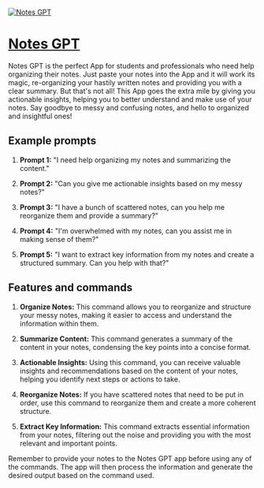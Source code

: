 [![Notes GPT](https://files.oaiusercontent.com/file-cLg8n83XQ5wan2pCBVHdxvi1?se=2123-10-16T22%3A52%3A45Z&sp=r&sv=2021-08-06&sr=b&rscc=max-age%3D31536000%2C%20immutable&rscd=attachment%3B%20filename%3Dc9c48ddf-bce8-4f2e-8daf-a875016dcf78.png&sig=ITsgFp2CkTJ/H0bYr9I5EZhpMVA67AGUqduO6x0PF3A%3D)](https://chat.openai.com/g/g-CDjGiCqI2-notes-gpt)

# [Notes GPT](https://chat.openai.com/g/g-CDjGiCqI2-notes-gpt)

Notes GPT is the perfect App for students and professionals who need help organizing their notes. Just paste your notes into the App and it will work its magic, re-organizing your hastily written notes and providing you with a clear summary. But that's not all! This App goes the extra mile by giving you actionable insights, helping you to better understand and make use of your notes. Say goodbye to messy and confusing notes, and hello to organized and insightful ones!

## Example prompts

1. **Prompt 1:** "I need help organizing my notes and summarizing the content."

2. **Prompt 2:** "Can you give me actionable insights based on my messy notes?"

3. **Prompt 3:** "I have a bunch of scattered notes, can you help me reorganize them and provide a summary?"

4. **Prompt 4:** "I'm overwhelmed with my notes, can you assist me in making sense of them?"

5. **Prompt 5:** "I want to extract key information from my notes and create a structured summary. Can you help with that?"

## Features and commands

1. **Organize Notes:** This command allows you to reorganize and structure your messy notes, making it easier to access and understand the information within them.

2. **Summarize Content:** This command generates a summary of the content in your notes, condensing the key points into a concise format.

3. **Actionable Insights:** Using this command, you can receive valuable insights and recommendations based on the content of your notes, helping you identify next steps or actions to take.

4. **Reorganize Notes:** If you have scattered notes that need to be put in order, use this command to reorganize them and create a more coherent structure.

5. **Extract Key Information:** This command extracts essential information from your notes, filtering out the noise and providing you with the most relevant and important points.

Remember to provide your notes to the Notes GPT app before using any of the commands. The app will then process the information and generate the desired output based on the command used.